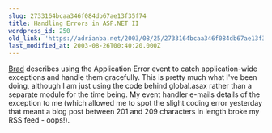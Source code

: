 ```yaml
---
slug: 2733164bcaa346f084db67ae13f35f74
title: Handling Errors in ASP.NET II
wordpress_id: 250
old_link: 'https://adrianba.net/2003/08/25/2733164bcaa346f084db67ae13f35f74/'
last_modified_at: 2003-08-26T00:40:20.000Z
---
```


[
Brad](http://dotnetguy.techieswithcats.com/archives/003785.shtml) describes using the Application Error event to catch
application-wide exceptions and handle them gracefully. This is
pretty much what I've been doing, although I am just using the code
behind global.asax rather than a separate module for the time
being. My event handler e-mails details of the exception to me
(which allowed me to spot the slight coding error yesterday that
meant a blog post between 201 and 209 characters in length broke my
RSS feed - oops!).

